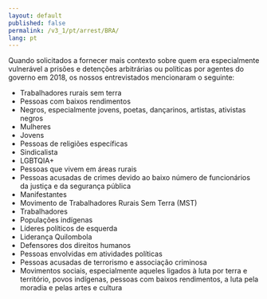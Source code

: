 ```yaml
---
layout: default
published: false
permalink: /v3_1/pt/arrest/BRA/
lang: pt
---
```


Quando solicitados a fornecer mais contexto sobre quem era especialmente vulnerável a prisões e detenções arbitrárias ou políticas por agentes do governo em 2018, os nossos entrevistados mencionaram o seguinte:
-	Trabalhadores rurais sem terra
-	Pessoas com baixos rendimentos
-	Negros, especialmente jovens, poetas, dançarinos, artistas, ativistas negros
-	Mulheres
-	Jovens
-	Pessoas de religiões específicas
-	Sindicalista
-	LGBTQIA+
-	Pessoas que vivem em áreas rurais
-	Pessoas acusadas de crimes devido ao baixo número de funcionários da justiça e da segurança pública
-	Manifestantes
-	Movimento de Trabalhadores Rurais Sem Terra (MST)
-	Trabalhadores
-	Populações indígenas
-	Líderes políticos de esquerda
-	Liderança Quilombola
-	Defensores dos direitos humanos
-	Pessoas envolvidas em atividades políticas
-	Pessoas acusadas de terrorismo e associação criminosa
-	Movimentos sociais, especialmente aqueles ligados à luta por terra e território, povos indígenas, pessoas com baixos rendimentos, a luta pela moradia e pelas artes e cultura
